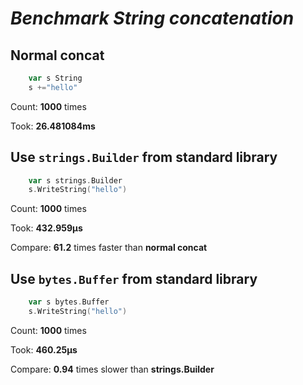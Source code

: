 # *Benchmark String concatenation*

  ## Normal concat
  ```go
      var s String
      s +="hello" 
  ```
  Count: **1000** times

  Took: **26.481084ms**


  ## Use ```strings.Builder``` from standard library
  ```go
      var s strings.Builder
      s.WriteString("hello") 
  ```
  Count: **1000** times

  Took: **432.959µs**
  
  Compare: **61.2** times faster than **normal concat**

  ## Use ```bytes.Buffer``` from standard library
  ```go
      var s bytes.Buffer
      s.WriteString("hello") 
  ```
  Count: **1000** times

  Took: **460.25µs**

  Compare: **0.94** times slower than **strings.Builder**